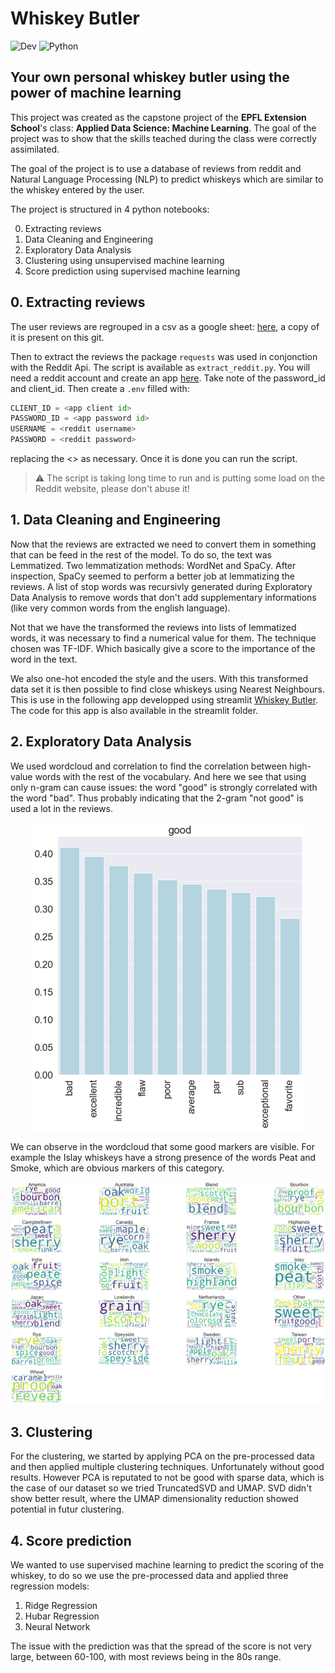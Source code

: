 # Whiskey Butler
![Dev](https://img.shields.io/badge/Developer-Loic%20Musy-blue)
![Python](https://img.shields.io/badge/Python-3.6%2B-informational)

## Your own personal whiskey butler using the power of machine learning

This project was created as the capstone project of the **EPFL Extension School**'s class: **Applied Data Science: Machine Learning**. The goal of the project was to show that the skills teached during the class were correctly assimilated.

The goal of the project is to use a database of reviews from reddit and Natural Language Processing (NLP) to predict whiskeys which are similar to the whiskey entered by the user.

The project is structured in 4 python notebooks:

0. Extracting reviews
1. Data Cleaning and Engineering
2. Exploratory Data Analysis
3. Clustering using unsupervised machine learning
4. Score prediction using supervised machine learning 

## 0. Extracting reviews
The user reviews are regrouped in a csv as a google sheet: [here](https://docs.google.com/spreadsheets/d/1XjgQHckNzC06H9d1IeGeIIbgUqAUfwR601OklPNyNgc/edit#gid=695409533), a copy of it is present on this git.

Then to extract the reviews the package ```requests``` was used in conjonction with the Reddit Api. The script is available as ```extract_reddit.py```. You will need a reddit account and create an app [here](https://www.reddit.com/prefs/apps). Take note of the password_id and client_id. Then create a ```.env``` filled with:
```python
CLIENT_ID = <app client id>
PASSWORD_ID = <app password id>
USERNAME = <reddit username>
PASSWORD = <reddit password>
``` 

replacing the <> as necessary. Once it is done you can run the script.

> :warning: The script is taking long time to run and is putting some load on the Reddit website, please don't abuse it!

## 1. Data Cleaning and Engineering

Now that the reviews are extracted we need to convert them in something that can be feed in the rest of the model. To do so, the text was Lemmatized. Two lemmatization methods: WordNet and SpaCy. After inspection, SpaCy seemed to perform a better job at lemmatizing the reviews. A list of stop words was recursivly generated during Exploratory Data Analysis to remove words that don't add supplementary informations (like very common words from the english language).

Not that we have the transformed the reviews into lists of lemmatized words, it was necessary to find a numerical value for them. The technique chosen was TF-IDF. Which basically give a score to the importance of the word in the text.

We also one-hot encoded the style and the users. With this transformed data set it is then possible to find close whiskeys using Nearest Neighbours. This is use in the following app developped using streamlit [Whiskey Butler](http://www.whiskeybutler.ch). The code for this app is also available in the streamlit folder.

## 2. Exploratory Data Analysis

We used wordcloud and correlation to find the correlation between high-value words with the rest of the vocabulary. And here we see that using only n-gram can cause issues: the word "good" is strongly correlated with the word "bad". Thus probably indicating that the 2-gram "not good" is used a lot in the reviews.

<p align="center">
  <img src="https://github.com/Coilm/whiskey_butler/blob/main/images/good_correlation.png?raw=true)">
</p>

We can observe in the wordcloud that some good markers are visible. For example the Islay whiskeys have a strong presence of the words Peat and Smoke, which are obvious markers of this category.

<p align="center">
  <img src="https://github.com/Coilm/whiskey_butler/blob/main/images/wordcloud.png?raw=true)">
</p>

## 3. Clustering

For the clustering, we started by applying PCA on the pre-processed data and then applied multiple clustering techniques. Unfortunately without good results. However PCA is reputated to not be good with sparse data, which is the case of our dataset so we tried TruncatedSVD and UMAP. SVD didn't show better result, where the UMAP dimensionality reduction showed potential in futur clustering.

## 4. Score prediction

We wanted to use supervised machine learning to predict the scoring of the whiskey, to do so we use the pre-processed data and applied three regression models:

1. Ridge Regression
2. Hubar Regression
3. Neural Network

The issue with the prediction was that the spread of the score is not very large, between 60-100, with most reviews being in the 80s range.
